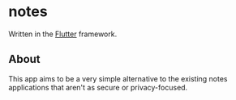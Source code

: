# notes

Written in the [Flutter](https://flutter.io/) framework.

## About
This app aims to be a very simple alternative to the existing notes applications that aren't as secure or privacy-focused. 

